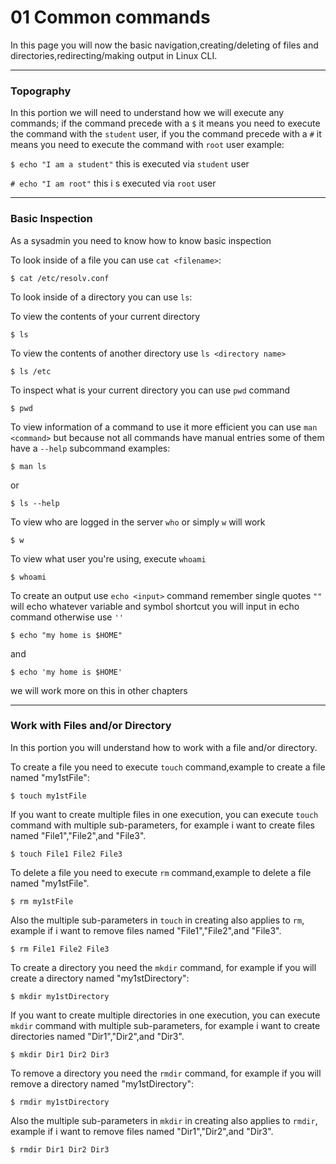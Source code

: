 # 01 Common commands

In this page you will now the basic navigation,creating/deleting of files and directories,redirecting/making output in Linux CLI.

---

### Topography

In this portion we will need to understand how we will execute any commands; if the command precede with a `$` it means you need to execute the command with the `student` user, if you the command precede with a `#` it means you need to execute the command with `root` user example:

`$ echo "I am a student"` this is executed via `student` user

`# echo "I am root"` this i s executed via `root` user

---

### Basic Inspection

As a sysadmin you need to know how to know basic inspection

To look inside of a file you can use `cat <filename>`:

`$ cat /etc/resolv.conf`

To look inside of a directory you can use `ls`:

To view the contents of your current directory

`$ ls`

To view the contents of another directory use `ls <directory name>`

`$ ls /etc`

To inspect what is your current directory you can use `pwd` command

`$ pwd`

To view information of a command to use it more efficient you can use `man <command>` but because not all commands have manual entries some of them have a `--help` subcommand examples:

`$ man ls`

or

`$ ls --help`

To view who are logged in the server `who` or simply `w` will work

`$ w`

To view what user you're using, execute `whoami`

`$ whoami`

To create an output use `echo <input>` command remember single quotes `""` will echo whatever variable and symbol shortcut you will input in echo command otherwise use `''`

`$ echo "my home is $HOME"`

and

`$ echo 'my home is $HOME'`

we will work more on this in other chapters

---

### Work with Files and/or Directory

In this portion you will understand how to work with a file and/or directory.

To create a file you need to execute `touch` command,example to create a file named "my1stFile":

`$ touch my1stFile`

If you want to create multiple files in one execution, you can execute `touch` command with multiple sub-parameters, for example i want to create files named "File1","File2",and "File3".  

`$ touch File1 File2 File3`

To delete a file you need to execute `rm` command,example to delete a file named "my1stFile".

`$ rm my1stFile`

Also the multiple sub-parameters in `touch` in creating also applies to `rm`, example if i want to remove files named "File1","File2",and "File3".

`$ rm File1 File2 File3`

To create a directory you need the `mkdir` command, for example if you will create a directory named "my1stDirectory":

`$ mkdir my1stDirectory`

If you want to create multiple directories in one execution, you can execute `mkdir` command with multiple sub-parameters, for example i want to create directories named "Dir1","Dir2",and "Dir3".  

`$ mkdir Dir1 Dir2 Dir3`

To remove a directory you need the `rmdir` command, for example if you will remove a directory named "my1stDirectory":

`$ rmdir my1stDirectory`

Also the multiple sub-parameters in `mkdir` in creating also applies to `rmdir`, example if i want to remove files named "Dir1","Dir2",and "Dir3".

`$ rmdir Dir1 Dir2 Dir3`
